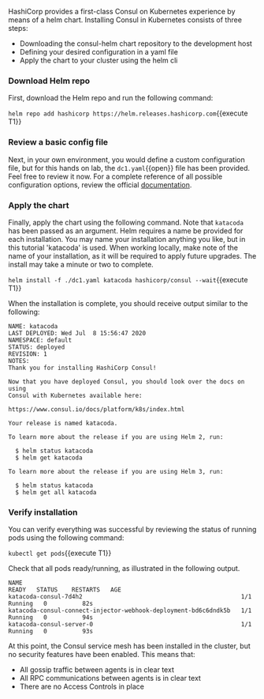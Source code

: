 
HashiCorp provides a first-class Consul on Kubernetes experience by means of a helm chart.
Installing Consul in Kubernetes consists of three steps:

- Downloading the consul-helm chart repository to the development host
- Defining your desired configuration in a yaml file
- Apply the chart to your cluster using the helm cli

### Download Helm repo

First, download the Helm repo and run the following command:

`helm repo add hashicorp https://helm.releases.hashicorp.com`{{execute T1}}

### Review a basic config file

Next, in your own environment, you would define a custom configuration file,
but for this hands on lab, the `dc1.yaml`{{open}} file has been provided.
Feel free to review it now. For a complete reference of all possible configuration
options, review the official [documentation](https://www.consul.io/docs/k8s/helm).

### Apply the chart

Finally, apply the chart using the following command. Note that `katacoda` has been passed as an argument.
Helm requires a name be provided for each installation. You may name your installation anything you like, but
in this tutorial 'katacoda' is used. When working locally, make note of the name of your installation,
as it will be required to apply future upgrades. The install may take a minute or two to complete.

`helm install -f ./dc1.yaml katacoda hashicorp/consul --wait`{{execute T1}}

When the installation is complete, you should receive output similar to the following:

```plaintext
NAME: katacoda
LAST DEPLOYED: Wed Jul  8 15:56:47 2020
NAMESPACE: default
STATUS: deployed
REVISION: 1
NOTES:
Thank you for installing HashiCorp Consul!

Now that you have deployed Consul, you should look over the docs on using
Consul with Kubernetes available here:

https://www.consul.io/docs/platform/k8s/index.html

Your release is named katacoda.

To learn more about the release if you are using Helm 2, run:

  $ helm status katacoda
  $ helm get katacoda

To learn more about the release if you are using Helm 3, run:

  $ helm status katacoda
  $ helm get all katacoda
```

### Verify installation

You can verify everything was successful by reviewing the status
of running pods using the following command:

`kubectl get pods`{{execute T1}}

Check that all pods ready/running, as illustrated in the following output.

```shell
NAME                                                              READY   STATUS    RESTARTS   AGE
katacoda-consul-7d4h2                                             1/1     Running   0          82s
katacoda-consul-connect-injector-webhook-deployment-bd6c6dndk5b   1/1     Running   0          94s
katacoda-consul-server-0                                          1/1     Running   0          93s
```

At this point, the Consul service mesh has been installed in the cluster, but no security
features have been enabled. This means that:

- All gossip traffic between agents is in clear text
- All RPC communications between agents is in clear text
- There are no Access Controls in place